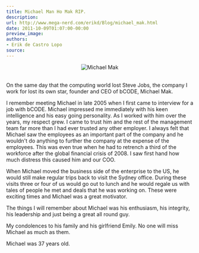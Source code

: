 ```yaml
---
title: Michael Man Ho Mak RIP.
description:
url: http://www.mega-nerd.com/erikd/Blog/michael_mak.html
date: 2011-10-09T01:07:00-00:00
preview_image:
authors:
- Erik de Castro Lopo
source:
---
```



<center>
        <img src="http://www.mega-nerd.com/erikd/Img/michael_mak.jpg" border="0" alt="Michael Mak">
</center>

<br>
<p>
On the same day that the computing world lost Steve Jobs, the company I work
for lost its own star, founder and CEO of bCODE, Michael Mak.
</p>

<p>
I remember meeting Michael in late 2005 when I first came to interview for a job
with bCODE.
Michael impressed me immediately with his keen intelligence and his easy going
personality.
As I worked with him over the years, my respect grew.
I came to trust him and the rest of the management team far more than I had
ever trusted any other employer.
I always felt that Michael saw the employees as an important part of the company
and he wouldn't do anything to further the company at the expense of the
employees.
This was even true when he had to retrench a third of the workforce after the
global financial crisis of 2008.
I saw first hand how much distress this caused him and our COO.
</p>

<p>
When Michael moved the business side of the enterprise to the US, he would still
make regular trips back to visit the Sydney office.
During these visits three or four of us would go out to lunch and he would
regale us with tales of people he met and deals that he was working on.
These were exciting times and Michael was a great motivator.
</p>

<p>
The things I will remember about Michael was his enthusiasm, his integrity, his
leadership and just being a great all round guy.
</p>

<p>
My condolences to his family and his girlfriend Emily.
No one will miss Michael as much as them.
</p>

<p>
Michael was 37 years old.
</p>




